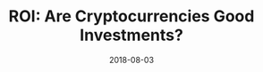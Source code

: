 ---
title: "ROI: Are Cryptocurrencies Good Investments?"
date: 2018-08-03
categories: [blog post]
tags: [blockchain, blog post, finance]
link: https://medium.com/amberdata/roi-are-cryptocurrencies-good-investments-ebb9a308924f
---